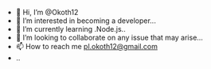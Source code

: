 - 👋 Hi, I’m @Okoth12
- 👀 I’m interested in becoming a developer...
- 🌱 I’m currently learning .Node.js..
- 💞️ I’m looking to collaborate on any issue that may arise...
- 📫 How to reach me pl.okoth12@gmail.com
- ..

<!---
Okoth12/Okoth12 is a ✨ special ✨ repository because its `README.md` (this file) appears on your GitHub profile.
You can click the Preview link to take a look at your changes.
--->
